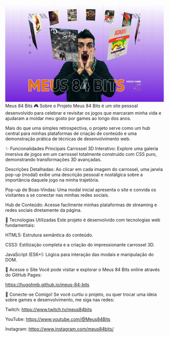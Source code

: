 ![Hub de Conteúdo](https://github.com/hugohmb/meus-84-bits/blob/main/Captura%20de%20tela%202025-07-31%20154056.png?raw=true)
Meus 84 Bits 🎮 Sobre o Projeto Meus 84 Bits é um site pessoal desenvolvido para celebrar e revisitar os jogos que marcaram minha vida e ajudaram a moldar meu gosto por games ao longo dos anos.

Mais do que uma simples retrospectiva, o projeto serve como um hub central para minhas plataformas de criação de conteúdo e uma demonstração prática de técnicas de desenvolvimento web.

✨ Funcionalidades Principais Carrossel 3D Interativo: Explore uma galeria imersiva de jogos em um carrossel totalmente construído com CSS puro, demonstrando transformações 3D avançadas.

Descrições Detalhadas: Ao clicar em cada imagem do carrossel, uma janela pop-up (modal) exibe uma descrição pessoal e nostálgica sobre a importância daquele jogo na minha trajetória.

Pop-up de Boas-Vindas: Uma modal inicial apresenta o site e convida os visitantes a se conectar nas minhas redes sociais.

Hub de Conteúdo: Acesse facilmente minhas plataformas de streaming e redes sociais diretamente da página.

🚀 Tecnologias Utilizadas Este projeto é desenvolvido com tecnologias web fundamentais:

HTML5: Estrutura semântica do conteúdo.

CSS3: Estilização completa e a criação do impressionante carrossel 3D.

JavaScript (ES6+): Lógica para interação das modais e manipulação do DOM.

🔗 Acesse o Site Você pode visitar e explorar o Meus 84 Bits online através do GitHub Pages:

https://hugohmb.github.io/meus-84-bits

🤝 Conecte-se Comigo! Se você curtiu o projeto, ou quer trocar uma ideia sobre games e desenvolvimento, me siga nas redes:

Twitch: https://www.twitch.tv/meus84bits

YouTube: https://www.youtube.com/@Meus84Bits

Instagram: https://www.instagram.com/meus84bits/
